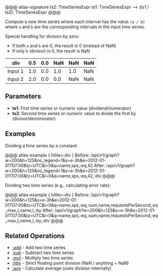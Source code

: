 @@@ atlas-signature
ts2: TimeSeriesExpr
ts1: TimeSeriesExpr
-->
(ts1 / ts2): TimeSeriesExpr
@@@

Compute a new time series where each interval has the value `(a / b)` where `a`
and `b` are the corresponding intervals in the input time series.

Special handling for division by zero:
- If both `a` and `b` are 0, the result is 0 (instead of NaN)
- If only `b` (divisor) is 0, the result is NaN

:div    | 0.5 | 0.0 | NaN | NaN | NaN |
---------|-----|-----|-----|-----|-----|
Input 1 | 1.0 | 0.0 | 1.0 | 1.0 | NaN |
Input 2 | 2.0 | 0.0 | 0.0 | NaN | NaN |

## Parameters

* **ts1**: First time series or numeric value (dividend/numerator)
* **ts2**: Second time series or numeric value to divide the first by (divisor/denominator)

## Examples

Dividing a time series by a constant:

@@@ atlas-example { hilite=:div }
Before: /api/v1/graph?w=200&h=125&no_legend=1&s=e-3h&e=2012-01-01T07:00&tz=UTC&l=0&q=name,sps,:eq,42
After: /api/v1/graph?w=200&h=125&no_legend=1&s=e-3h&e=2012-01-01T07:00&tz=UTC&l=0&q=name,sps,:eq,42,:div
@@@

Dividing two time series (e.g., calculating error rate):

@@@ atlas-example { hilite=:div }
Before: /api/v1/graph?w=200&h=125&s=e-3h&e=2012-01-01T07:00&tz=UTC&l=0&q=name,sps,:eq,:sum,name,requestsPerSecond,:eq,:max,(,name,),:by
After: /api/v1/graph?w=200&h=125&s=e-3h&e=2012-01-01T07:00&tz=UTC&l=0&q=name,sps,:eq,:sum,name,requestsPerSecond,:eq,:max,(,name,),:by,:div
@@@

## Related Operations

* [:add](add.md) - Add two time series
* [:sub](sub.md) - Subtract two time series
* [:mul](mul.md) - Multiply two time series
* [:fdiv](fdiv.md) - Strict floating point division (NaN / anything = NaN)
* [:avg](avg.md) - Calculate average (uses division internally)